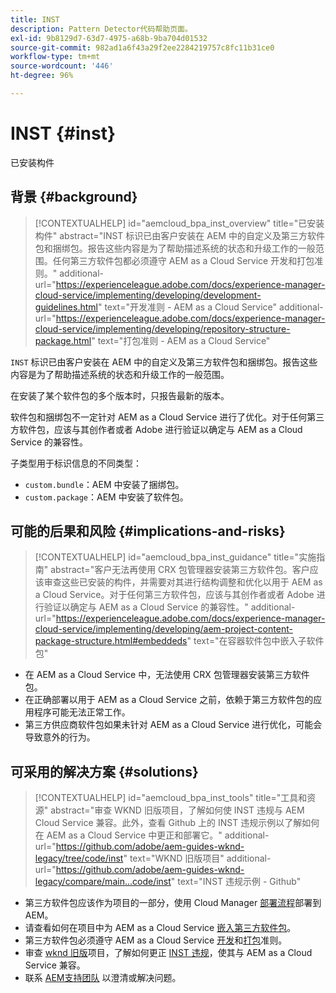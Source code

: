 ```yaml
---
title: INST
description: Pattern Detector代码帮助页面。
exl-id: 9b8129d7-63d7-4975-a68b-9ba704d01532
source-git-commit: 982ad1a6f43a29f2ee2284219757c8fc11b31ce0
workflow-type: tm+mt
source-wordcount: '446'
ht-degree: 96%

---
```


# INST {#inst}

已安装构件

## 背景 {#background}

>[!CONTEXTUALHELP]
>id="aemcloud_bpa_inst_overview"
>title="已安装构件"
>abstract="INST 标识已由客户安装在 AEM 中的自定义及第三方软件包和捆绑包。报告这些内容是为了帮助描述系统的状态和升级工作的一般范围。任何第三方软件包都必须遵守 AEM as a Cloud Service 开发和打包准则。"
>additional-url="https://experienceleague.adobe.com/docs/experience-manager-cloud-service/implementing/developing/development-guidelines.html" text="开发准则 - AEM as a Cloud Service"
>additional-url="https://experienceleague.adobe.com/docs/experience-manager-cloud-service/implementing/developing/repository-structure-package.html" text="打包准则 - AEM as a Cloud Service"

`INST` 标识已由客户安装在 AEM 中的自定义及第三方软件包和捆绑包。报告这些内容是为了帮助描述系统的状态和升级工作的一般范围。

在安装了某个软件包的多个版本时，只报告最新的版本。

软件包和捆绑包不一定针对 AEM as a Cloud Service 进行了优化。对于任何第三方软件包，应该与其创作者或者 Adobe 进行验证以确定与 AEM as a Cloud Service 的兼容性。

子类型用于标识信息的不同类型：

* `custom.bundle`：AEM 中安装了捆绑包。
* `custom.package`：AEM 中安装了软件包。

## 可能的后果和风险 {#implications-and-risks}

>[!CONTEXTUALHELP]
>id="aemcloud_bpa_inst_guidance"
>title="实施指南"
>abstract="客户无法再使用 CRX 包管理器安装第三方软件包。客户应该审查这些已安装的构件，并需要对其进行结构调整和优化以用于 AEM as a Cloud Service。对于任何第三方软件包，应该与其创作者或者 Adobe 进行验证以确定与 AEM as a Cloud Service 的兼容性。"
>additional-url="https://experienceleague.adobe.com/docs/experience-manager-cloud-service/implementing/developing/aem-project-content-package-structure.html#embeddeds" text="在容器软件包中嵌入子软件包"


* 在 AEM as a Cloud Service 中，无法使用 CRX 包管理器安装第三方软件包。
* 在正确部署以用于 AEM as a Cloud Service 之前，依赖于第三方软件包的应用程序可能无法正常工作。
* 第三方供应商软件包如果未针对 AEM as a Cloud Service 进行优化，可能会导致意外的行为。

## 可采用的解决方案 {#solutions}

>[!CONTEXTUALHELP]
>id="aemcloud_bpa_inst_tools"
>title="工具和资源"
>abstract="审查 WKND 旧版项目，了解如何使 INST 违规与 AEM Cloud Service 兼容。此外，查看 Github 上的 INST 违规示例以了解如何在 AEM as a Cloud Service 中更正和部署它。"
>additional-url="https://github.com/adobe/aem-guides-wknd-legacy/tree/code/inst" text="WKND 旧版项目"
>additional-url="https://github.com/adobe/aem-guides-wknd-legacy/compare/main...code/inst" text="INST 违规示例 - Github"

* 第三方软件包应该作为项目的一部分，使用 Cloud Manager [部署流程](https://experienceleague.adobe.com/docs/experience-manager-cloud-service/implementing/using-cloud-manager/deploy-code.html#deployment-process)部署到 AEM。
* 请查看如何在项目中为 AEM as a Cloud Service [嵌入第三方软件包](https://experienceleague.adobe.com/docs/experience-manager-cloud-service/implementing/developing/aem-project-content-package-structure.html#embedding-3rd-party-packages)。
* 第三方软件包必须遵守 AEM as a Cloud Service [开发](https://experienceleague.adobe.com/docs/experience-manager-cloud-service/implementing/developing/development-guidelines.html)和[打包](https://experienceleague.adobe.com/docs/experience-manager-cloud-service/implementing/developing/repository-structure-package.html)准则。
* 审查 [wknd 旧版](https://github.com/adobe/aem-guides-wknd-legacy/tree/code/inst)项目，了解如何更正 [INST 违规](https://github.com/adobe/aem-guides-wknd-legacy/compare/main...code/inst)，使其与 AEM as a Cloud Service 兼容。
* 联系 [AEM支持团队](https://helpx.adobe.com/cn/enterprise/using/support-for-experience-cloud.html) 以澄清或解决问题。
